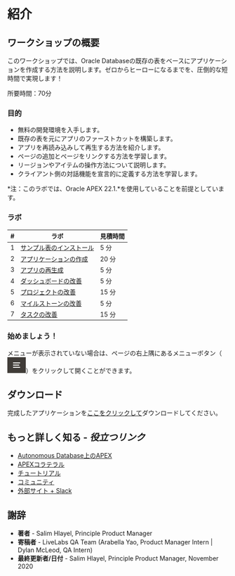 
# 紹介

## ワークショップの概要
このワークショップでは、Oracle Databaseの既存の表をベースにアプリケーションを作成する方法を説明します。ゼロからヒーローになるまでを、圧倒的な短時間で実現します！

所要時間：70分

### 目的

* 無料の開発環境を入手します。
* 既存の表を元にアプリのファーストカットを構築します。
* アプリを再読み込みして再生する方法を紹介します。
* ページの追加とページをリンクする方法を学習します。
* リージョンやアイテムの操作方法について説明します。
* クライアント側の対話機能を宣言的に定義する方法を学習します。

*注：このラボでは、Oracle APEX 22.1.*を使用していることを前提としています。

### ラボ

| # | ラボ | 見積時間 |
| --- | --- | --- |
| 1 | [サンプル表のインストール](?lab=lab-1-installing-sample-tables) | 5 分 |
| 2 | [アプリケーションの作成](?lab=lab-2-creating-application) | 20 分 |
| 3 | [アプリの再生成](?lab=lab-3-regenerating-app) | 5 分 |
| 4 | [ダッシュボードの改善](?lab=lab-4-improving-dashboard) | 5 分 |
| 5 | [プロジェクトの改善](?lab=lab-5-improving-projects) | 15 分 |
| 6 | [マイルストーンの改善](?lab=lab-6-improving-milestones) | 5 分 |
| 7 | [タスクの改善](?lab=lab-7-improving-tasks) | 15 分 |


### **始めましょう！**

メニューが表示されていない場合は、ページの右上隅にあるメニューボタン（![メニューアイコン](./images/menu-button.png)）をクリックして開くことができます。

## ダウンロード

完成したアプリケーションを[ここをクリックして](files/existingtables-app.sql)ダウンロードしてください。

## もっと詳しく知る - *役立つリンク*

- [Autonomous Database上のAPEX](https://apex.oracle.com/autonomous)
- [APEXコラテラル](https://apex.oracle.com)
- [チュートリアル](https://apex.oracle.com/en/learn/tutorials)
- [コミュニティ](https://apex.oracle.com/community)
- [外部サイト + Slack](http://apex.world)

## **謝辞**

  - **著者** - Salim Hlayel, Principle Product Manager
  - **寄稿者** - LiveLabs QA Team (Arabella Yao, Product Manager Intern | Dylan McLeod, QA Intern)
  - **最終更新者/日付** - Salim Hlayel, Principle Product Manager, November 2020

